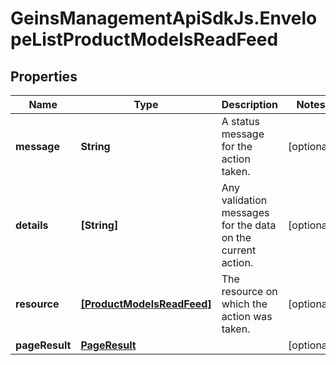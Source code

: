 # GeinsManagementApiSdkJs.EnvelopeListProductModelsReadFeed

## Properties

Name | Type | Description | Notes
------------ | ------------- | ------------- | -------------
**message** | **String** | A status message for the action taken. | [optional] 
**details** | **[String]** | Any validation messages for the data on the current action. | [optional] 
**resource** | [**[ProductModelsReadFeed]**](ProductModelsReadFeed.md) | The resource on which the action was taken. | [optional] 
**pageResult** | [**PageResult**](PageResult.md) |  | [optional] 


